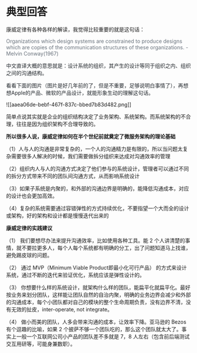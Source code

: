 # 典型回答


康威定律有各种各样的解读，我觉得比较重要的就是这句话：



<font style="color:rgb(106, 115, 125);">Organizations which design systems are constrained to produce designs which are copies of the communication structures of these organizations. - Melvin Conway(1967)</font>

<font style="color:rgb(106, 115, 125);"></font>

<font style="color:rgb(36, 41, 46);">中文直译大概的意思就是：设计系统的组织，其产生的设计等同于组织之内、组织之间的沟通结构。</font>

<font style="color:rgb(36, 41, 46);"></font>

<font style="color:rgb(36, 41, 46);">看看下面的图片（图片是好几年前的了，但是不重要，足够说明白事情了），再想想Apple的产品、微软的产品设计，就能形象生动的理解这句话。</font>

<font style="color:rgb(36, 41, 46);"></font>

![[aaea06de-bebf-467f-837c-bbed7b83d482.png]]



简单点说其实就是企业的组织结构决定了业务架构、系统架构。而系统架构的不合理，往往是因为组织架构不合理导致的。



**所以很多人说，康威定律如何在半个世纪前就奠定了微服务架构的理论基础**

（1）人与人的沟通是非常复杂的，一个人的沟通精力是有限的，所以当问题太复杂需要很多人解决的时候，我们需要做拆分组织来达成对沟通效率的管理

（2）组织内人与人的沟通方式决定了他们参与的系统设计，管理者可以通过不同的拆分方式带来不同的团队间沟通方式，从而影响系统设计

（3）如果子系统是内聚的，和外部的沟通边界是明确的，能降低沟通成本，对应的设计也会更加高效。

（4）复杂的系统需要通过容错弹性的方式持续优化，不要指望一个大而全的设计或架构，好的架构和设计都是慢慢迭代出来的



**康威定律的实践建议**

（1） 我们要想尽办法来提升沟通效率，比如使用各种工具。能 2 个人讲清楚的事情，就不要拉更多人，每个人每个系统都有明确的分工，出了问题知道马上找谁，避免踢皮球的问题。

（2） 通过 MVP（Minimum Viable Product即最小化可行产品） 的方式来设计系统，通过不断的迭代来验证优化，系统应该是弹性设计的。

（3） 你想要什么样的系统设计，就架构什么样的团队，能扁平化就扁平化。最好按业务来划分团队，这样能让团队自然的自治内聚，明确的业务边界会减少和外部的沟通成本，每个小团队都对自己的模块的整个生命周期负责，没有边界不清，没有无效的扯皮，inter-operate, not integrate。

（4） 做小而美的团队，人多会带来沟通的成本，让效率下降。亚马逊的 Bezos 有个逗趣的比喻，如果 2 个披萨不够一个团队吃的，那么这个团队就太大了。事实上一般一个互联网公司小产品的团队差不多就是 7，8 人左右（包含前后端测试交互用研等，可能身兼数职）。



